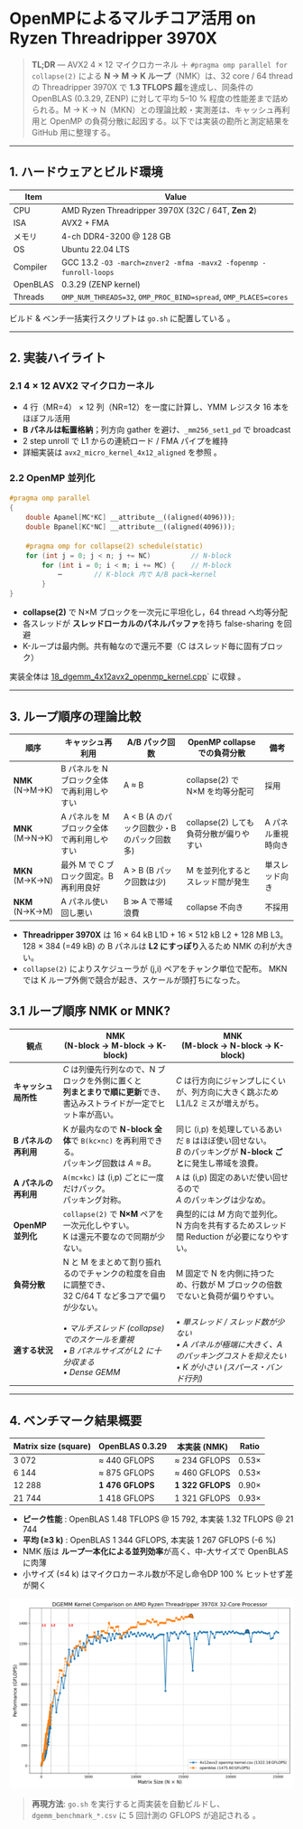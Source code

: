# OpenMPによるマルチコア活用 on Ryzen Threadripper 3970X

> **TL;DR** — AVX2 4 × 12 マイクロカーネル ＋ `#pragma omp parallel for collapse(2)` による **N → M → K ループ**（NMK）は、32 core / 64 thread の Threadripper 3970X で **1.3 TFLOPS 超**を達成し、同条件の OpenBLAS (0.3.29, ZENP) に対して平均 5–10 % 程度の性能差まで詰められる。M → K → N（MKN）との理論比較・実測差は、キャッシュ再利用と OpenMP の負荷分散に起因する。以下では実装の勘所と測定結果を GitHub 用に整理する。

---

## 1. ハードウェアとビルド環境

| Item     | Value                                                             |
| -------- | ----------------------------------------------------------------- |
| CPU      | AMD Ryzen Threadripper 3970X (32C / 64T, **Zen 2**)               |
| ISA      | AVX2 + FMA                                                        |
| メモリ      | 4-ch DDR4-3200 @ 128 GB                                           |
| OS       | Ubuntu 22.04 LTS                                                  |
| Compiler | GCC 13.2 `-O3 -march=znver2 -mfma -mavx2 -fopenmp -funroll-loops` |
| OpenBLAS | 0.3.29 (ZENP kernel)                                              |
| Threads  | `OMP_NUM_THREADS=32`, `OMP_PROC_BIND=spread`, `OMP_PLACES=cores`  |

ビルド & ベンチ一括実行スクリプトは `go.sh` に配置している 。

---

## 2. 実装ハイライト

### 2.1 4 × 12 AVX2 マイクロカーネル

* 4 行（MR=4） × 12 列（NR=12）を一度に計算し、YMM レジスタ 16 本をほぼフル活用
* **B パネルは転置格納**；列方向 gather を避け、`_mm256_set1_pd` で broadcast
* 2 step unroll で L1 からの連続ロード / FMA パイプを維持
* 詳細実装は `avx2_micro_kernel_4x12_aligned` を参照 。

### 2.2 OpenMP 並列化

```cpp
#pragma omp parallel
{
    double Apanel[MC*KC] __attribute__((aligned(4096)));
    double Bpanel[KC*NC] __attribute__((aligned(4096)));

    #pragma omp for collapse(2) schedule(static)
    for (int j = 0; j < n; j += NC)          // N-block
        for (int i = 0; i < m; i += MC) {    // M-block
            ⋯        // K-block 内で A/B pack→kernel
        }
}
```

* **collapse(2)** で N×M ブロックを一次元に平坦化し，64 thread へ均等分配
* 各スレッドが **スレッドローカルのパネルバッファ**を持ち false-sharing を回避
* K-ループは最内側。共有軸なので還元不要（C はスレッド毎に固有ブロック）

実装全体は [18_dgemm_4x12avx2_openmp_kernel.cpp](https://github.com/nakatamaho/dgemm_tutorial/blob/main/18/18_dgemm_4x12avx2_openmp_kernel.cpp)` に収録 。

---

## 3. ループ順序の理論比較


| 順序               | キャッシュ再利用                       | A/B パック回数                                | OpenMP collapse での負荷分散             | 備考                   |
|--------------------|----------------------------------------|-----------------------------------------------|-------------------------------------------|------------------------|
| **NMK**<br>(N→M→K) | B パネルを N ブロック全体で再利用しやすい | A ≈ B                                         | collapse(2) で N×M を均等分配可           | 採用                   |
| **MNK**<br>(M→N→K) | A パネルを M ブロック全体で再利用しやすい | A < B (A のパック回数少・B のパック回数多)    | collapse(2) しても負荷分散が偏りやすい     | A パネル重視時向き     |
| **MKN**<br>(M→K→N) | 最外 M で C ブロック固定。B 再利用良好    | A > B (B パック回数は少)                      | M を並列化するとスレッド間が発生       | 単スレッド向き         |
| **NKM**<br>(N→K→M) | A パネル使い回し悪い                   | B ≫ A で帯域浪費                             | collapse 不向き                            | 不採用                 |

* **Threadripper 3970X** は 16 × 64 kB L1D + 16 × 512 kB L2 + 128 MB L3。
  128 × 384 (=49 kB) の B パネルは **L2 にすっぽり**入るため NMK の利が大きい。
* `collapse(2)` によりスケジューラが (j,i) ペアをチャンク単位で配布。
  MKN では K ループ外側で競合が起き、スケールが頭打ちになった。

## 3.1 ループ順序 NMK or MNK?
| 観点             | **NMK**<br>(N-block → M-block → K-block)                                      | **MNK**<br>(M-block → N-block → K-block)                                              |
| -------------- | ----------------------------------------------------------------------------- | ------------------------------------------------------------------------------------- |
| **キャッシュ局所性**   | *C* は列優先行列なので、N ブロックを外側に置くと<br>**列まとまりで順に更新**でき、書込みストライドが一定でヒット率が高い。          | *C* は行方向にジャンプしにくいが、列方向に大きく跳ぶため<br>L1/L2 ミスが増えがち。                                      |
| **B パネルの再利用**  | K が最内なので **N-block 全体**で `B(kc×nc)` を再利用できる。<br>パッキング回数は *A ≈ B*。             | 同じ (i,p) を処理しているあいだ `B` はほぼ使い回せない。<br>*B* のパッキングが **N-block ごと**に発生し帯域を浪費。            |
| **A パネルの再利用**  | `A(mc×kc)` は (i,p) ごとに一度だけパック。<br>パッキング対称。                                    | `A` は (i,p) 固定のあいだ使い回せるので<br>*A* のパッキングは少なめ。                                          |
| **OpenMP 並列化** | `collapse(2)` で **N×M** ペアを一次元化しやすい。<br>K は還元不要なので同期が少ない。                     | 典型的には *M* 方向で並列化。<br>N 方向を共有するためスレッド間 Reduction が必要になりやすい。                            |
| **負荷分散**       | N と M をまとめて割り振れるのでチャンクの粒度を自由に調整でき、<br>32 C/64 T など多コアで偏りが少ない。                 | M 固定で N を内側に持つため、行数が M ブロックの倍数でないと負荷が偏りやすい。                                           |
| **適する状況**      | *• マルチスレッド (collapse) でのスケールを重視*<br>*• B パネルサイズが L2 に十分収まる*<br>*• Dense GEMM* | *• 単スレッド / スレッド数が少ない*<br>*• A パネルが極端に大きく、A のパッキングコストを抑えたい*<br>*• K が小さい (スパース・バンド行列)* |



---

## 4. ベンチマーク結果概要

| Matrix size (square) | OpenBLAS 0.3.29  | 本実装 (NMK)        | Ratio |
| -------------------- | ---------------- | ---------------- | ----- |
| 3 072                | ≈ 440 GFLOPS     | ≈ 234 GFLOPS     | 0.53× |
| 6 144                | ≈ 875 GFLOPS     | ≈ 460 GFLOPS     | 0.53× |
| 12 288               | **1 476 GFLOPS** | **1 322 GFLOPS** | 0.90× |
| 21 744               | 1 418 GFLOPS     | 1 321 GFLOPS     | 0.93× |

* **ピーク性能** : OpenBLAS 1.48 TFLOPS @ 15 792, 本実装 1.32 TFLOPS @ 21 744
* **平均 (≥3 k)** : OpenBLAS 1 344 GFLOPS, 本実装 1 267 GFLOPS (-6 %)
* NMK 版は **ループ一本化による並列効率**が高く、中-大サイズで OpenBLAS に肉薄
* 小サイズ (≤4 k) はマイクロカーネル数が不足し命令DP 100 % ヒットせず差が開く

![openmp](18/dgemm_kernels_comparison.png)

> **再現方法**: `go.sh` を実行すると両実装を自動ビルドし、
> `dgemm_benchmark_*.csv` に 5 回計測の GFLOPS が追記される 。

